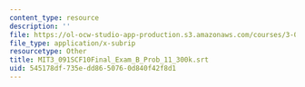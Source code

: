 ```yaml
---
content_type: resource
description: ''
file: https://ol-ocw-studio-app-production.s3.amazonaws.com/courses/3-091sc-introduction-to-solid-state-chemistry-fall-2010/545178df735edd8650760d840f42f8d1_MIT3_091SCF10Final_Exam_B_Prob_11_300k.srt
file_type: application/x-subrip
resourcetype: Other
title: MIT3_091SCF10Final_Exam_B_Prob_11_300k.srt
uid: 545178df-735e-dd86-5076-0d840f42f8d1
---
```

